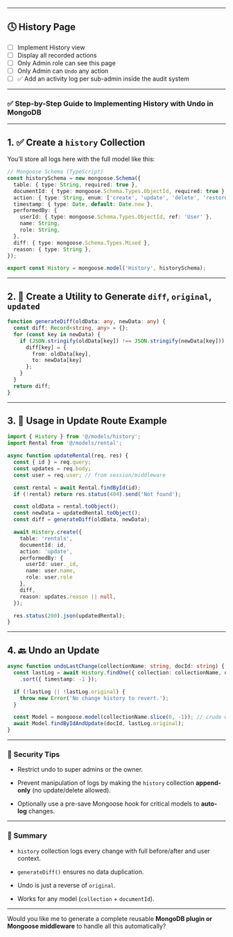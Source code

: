 
---
## 🕓 History Page
- [ ] Implement History view
- [ ] Display all recorded actions
- [ ] Only Admin role can see this page
- [ ] Only Admin can `Undo` any action
- [ ] ✅ Add an activity log per sub-admin inside the audit system

---
### ✅ Step-by-Step Guide to Implementing History with Undo in MongoDB

---

## 1. ✅ Create a `history` Collection

You’ll store all logs here with the full model like this:

```ts
// Mongoose Schema (TypeScript)
const historySchema = new mongoose.Schema({
  table: { type: String, required: true },
  documentId: { type: mongoose.Schema.Types.ObjectId, required: true },
  action: { type: String, enum: ['create', 'update', 'delete', 'restore', 'login'], required: true },
  timestamp: { type: Date, default: Date.now },
  performedBy: {
    userId: { type: mongoose.Schema.Types.ObjectId, ref: 'User' },
    name: String,
    role: String,
  },
  diff: { type: mongoose.Schema.Types.Mixed },
  reason: { type: String },
});
```

```ts
export const History = mongoose.model('History', historySchema);
```

---

## 2. 🔁 Create a Utility to Generate `diff`, `original`, `updated`

```ts
function generateDiff(oldData: any, newData: any) {
  const diff: Record<string, any> = {};
  for (const key in newData) {
    if (JSON.stringify(oldData[key]) !== JSON.stringify(newData[key])) {
      diff[key] = {
        from: oldData[key],
        to: newData[key]
      };
    }
  }
  return diff;
}
```

---

## 3. 🔧 Usage in Update Route Example

```ts
import { History } from '@/models/history';
import Rental from '@/models/rental';

async function updateRental(req, res) {
  const { id } = req.query;
  const updates = req.body;
  const user = req.user; // from session/middleware

  const rental = await Rental.findById(id);
  if (!rental) return res.status(404).send('Not found');

  const oldData = rental.toObject();
  const newData = updatedRental.toObject();
  const diff = generateDiff(oldData, newData);

  await History.create({
    table: 'rentals',
    documentId: id,
    action: 'update',
    performedBy: {
      userId: user._id,
      name: user.name,
      role: user.role
    },
    diff,
    reason: updates.reason || null,
  });

  res.status(200).json(updatedRental);
}
```

---

## 4. 🔙 Undo an Update

```ts
async function undoLastChange(collectionName: string, docId: string) {
  const lastLog = await History.findOne({ collection: collectionName, documentId: docId })
    .sort({ timestamp: -1 });

  if (!lastLog || !lastLog.original) {
    throw new Error('No change history to revert.');
  }

  const Model = mongoose.model(collectionName.slice(0, -1)); // crude way to get Model name
  await Model.findByIdAndUpdate(docId, lastLog.original);
}
```

---

### 🔐 Security Tips

- Restrict undo to super admins or the owner.
    
- Prevent manipulation of logs by making the `history` collection **append-only** (no update/delete allowed).
    
- Optionally use a pre-save Mongoose hook for critical models to **auto-log** changes.
    

---

### 📌 Summary

- `history` collection logs every change with full before/after and user context.
    
- `generateDiff()` ensures no data duplication.
    
- Undo is just a reverse of `original`.
    
- Works for any model (`collection` + `documentId`).
    

---

Would you like me to generate a complete reusable **MongoDB plugin or Mongoose middleware** to handle all this automatically?